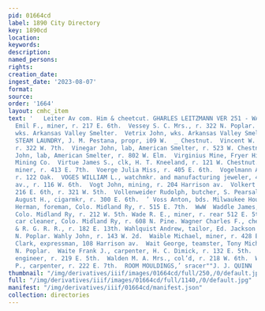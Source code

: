 ```yaml
---
pid: 01664cd
label: 1890 City Directory
key: 1890cd
location: 
keywords: 
description: 
named_persons: 
rights: 
creation_date: 
ingest_date: '2023-08-07'
format: 
source: 
order: '1664'
layout: cmhc_item
text: '   Leiter Av com. Him & cheetcut. GHARLES LEITZMANN VER 251 - WAL :  Vernier
  Emil F., miner, r. 217 E. 6th.  Vessey S. C. Mrs., r. 322 N. Poplar.  Vetiz Emil,
  wks. Arkansas Valley Smelter.  Vetrix John, wks. Arkansas Valley Smelter.  VIENNA
  STEAM LAUNDRY, J. M. Pestana, propr, i09 W.  _ Chestnut.  Vincent W. Fred., miner,
  r. 322 W. 7th.  Vinegar John, lab, American Smelter, r. 523 W. Chestnut.  Virgin
  John, lab, American Smelter, r. 802 W. Elm.  Virginius Mine, Fryer Hill, nr. Dunkin
  Mining Co.  Virtue James S., clk, H. T. Kneeland, r. 121 W. Chestnut.  Vivian Joseph,
  miner, r. 413 E. 7th.  Voerge Julia Miss, r. 405 E. 6th.  Vogelmann Anton, baker,
  r. 122 Oak.  VOGES WILLIAM L., watchmkr. and manufacturing jeweler, 415} Harrison
  av., r. 116 W. 6th.  Vogt John, mining, r. 204 Harrison av.  Volkert John A., barber,
  216 E. 6th, r. 321 W. 5th.  Vollenweider Rudolph, butcher, S. Pearsall, 136 W. 2d.  VonderFehr
  August H., cigarmkr, r. 300 E. 6th.  ’ Voss Anton, bds. Milwaukee House.  Vulpius
  Herman, foreman, Colo. Midland Ry, r. 515 E. 7th.  WwW  Waddle James, car repairer,
  Colo. Midland Ry, r. 212 W. 5th. Wade R. E., miner, r. rear 512 E. 5th.  Wadum Lars.,
  car cleaner, Colo. Midland Ry, r. 608 N. Pine. Wagner Charles F., check clk, D.
  & R. G. R. R., r. 182 E. 13th. Wahlquist Andrew, tailor, Ed. Jackson & Co., r. 308
  N. Poplar. Wahly John, r. 143 W. 2d.  Waible Michael, miner, r. 428 E. 8th.  Wait
  Clark, expressman, 108 Harrison av.  Wait George, teamster, Tony Michael, r. 312
  N. Poplar.  Waite Frank J., carpenter, H. C. Dimick, r. 132 E. 5th.  Waite Isaac,
  engineer, r. 219 E. 5th.  Walden M. A. Mrs., col’d, r. 218 W. 6th.  Waldron John
  P., carpenter, r. 222 E. 7th.  ROOM MOULDINGS,’ sracer""J. J. QUINN '
thumbnail: "/img/derivatives/iiif/images/01664cd/full/250,/0/default.jpg"
full: "/img/derivatives/iiif/images/01664cd/full/1140,/0/default.jpg"
manifest: "/img/derivatives/iiif/01664cd/manifest.json"
collection: directories
---
```


